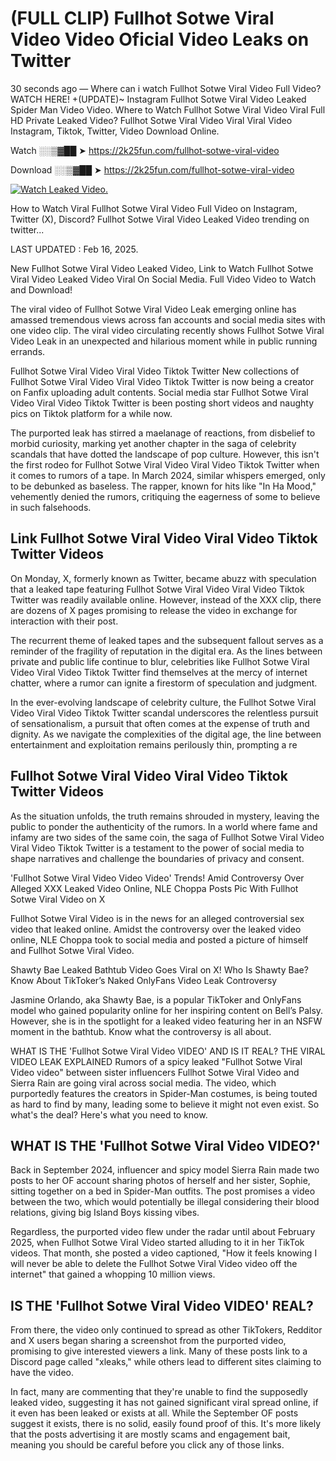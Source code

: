 # (FULL CLIP) Fullhot Sotwe Viral Video Video Oficial Video Leaks on Twitter

30 seconds ago — Where can i watch Fullhot Sotwe Viral Video Full Video? WATCH HERE! +(UPDATE)~ Instagram Fullhot Sotwe Viral Video Leaked Spider Man Video Video. Where to Watch Fullhot Sotwe Viral Video Viral Full HD Private Leaked Video? Fullhot Sotwe Viral Video Viral Viral Video Instagram, Tiktok, Twitter, Video Download Online.

Watch ░░▒▓██ ➤ https://2k25fun.com/fullhot-sotwe-viral-video

Download ░░▒▓██ ➤ https://2k25fun.com/fullhot-sotwe-viral-video

[![Watch Leaked Video.](https://miro.medium.com/v2/resize:fit:828/format:webp/1*cilzJN44JGOrTw9NJCrNHA.gif "Watch Leaked Video")](https://2k25fun.com/fullhot-sotwe-viral-video)

How to Watch Viral Fullhot Sotwe Viral Video Full Video on Instagram, Twitter (X), Discord? Fullhot Sotwe Viral Video Leaked Video trending on twitter...

LAST UPDATED : Feb 16, 2025.

New Fullhot Sotwe Viral Video Leaked Video, Link to Watch Fullhot Sotwe Viral Video Leaked Video Viral On Social Media. Full Video Video to Watch and Download!

The viral video of Fullhot Sotwe Viral Video Leak emerging online has amassed tremendous views across fan accounts and social media sites with one video clip. The viral video circulating recently shows Fullhot Sotwe Viral Video Leak in an unexpected and hilarious moment while in public running errands.

Fullhot Sotwe Viral Video Viral Video Tiktok Twitter New collections of Fullhot Sotwe Viral Video Viral Video Tiktok Twitter is now being a creator on Fanfix uploading adult contents. Social media star Fullhot Sotwe Viral Video Viral Video Tiktok Twitter is been posting short videos and naughty pics on Tiktok platform for a while now.

The purported leak has stirred a maelanage of reactions, from disbelief to morbid curiosity, marking yet another chapter in the saga of celebrity scandals that have dotted the landscape of pop culture. However, this isn't the first rodeo for Fullhot Sotwe Viral Video Viral Video Tiktok Twitter when it comes to rumors of a tape. In March 2024, similar whispers emerged, only to be debunked as baseless. The rapper, known for hits like "In Ha Mood," vehemently denied the rumors, critiquing the eagerness of some to believe in such falsehoods.

## Link Fullhot Sotwe Viral Video Viral Video Tiktok Twitter Videos

On Monday, X, formerly known as Twitter, became abuzz with speculation that a leaked tape featuring Fullhot Sotwe Viral Video Viral Video Tiktok Twitter was readily available online. However, instead of the XXX clip, there are dozens of X pages promising to release the video in exchange for interaction with their post.

The recurrent theme of leaked tapes and the subsequent fallout serves as a reminder of the fragility of reputation in the digital era. As the lines between private and public life continue to blur, celebrities like Fullhot Sotwe Viral Video Viral Video Tiktok Twitter find themselves at the mercy of internet chatter, where a rumor can ignite a firestorm of speculation and judgment.

In the ever-evolving landscape of celebrity culture, the Fullhot Sotwe Viral Video Viral Video Tiktok Twitter scandal underscores the relentless pursuit of sensationalism, a pursuit that often comes at the expense of truth and dignity. As we navigate the complexities of the digital age, the line between entertainment and exploitation remains perilously thin, prompting a re

##  Fullhot Sotwe Viral Video Viral Video Tiktok Twitter Videos

As the situation unfolds, the truth remains shrouded in mystery, leaving the public to ponder the authenticity of the rumors. In a world where fame and infamy are two sides of the same coin, the saga of Fullhot Sotwe Viral Video Viral Video Tiktok Twitter is a testament to the power of social media to shape narratives and challenge the boundaries of privacy and consent.

'Fullhot Sotwe Viral Video Video Video' Trends! Amid Controversy Over Alleged XXX Leaked Video Online, NLE Choppa Posts Pic With Fullhot Sotwe Viral Video on X

Fullhot Sotwe Viral Video is in the news for an alleged controversial sex video that leaked online. Amidst the controversy over the leaked video online, NLE Choppa took to social media and posted a picture of himself and Fullhot Sotwe Viral Video.

Shawty Bae Leaked Bathtub Video Goes Viral on X! Who Is Shawty Bae? Know About TikToker’s Naked OnlyFans Video Leak Controversy

Jasmine Orlando, aka Shawty Bae, is a popular TikToker and OnlyFans model who gained popularity online for her inspiring content on Bell’s Palsy. However, she is in the spotlight for a leaked video featuring her in an NSFW moment in the bathtub. Know what the controversy is all about.

WHAT IS THE 'Fullhot Sotwe Viral Video VIDEO' AND IS IT REAL? THE VIRAL VIDEO LEAK EXPLAINED Rumors of a spicy leaked "Fullhot Sotwe Viral Video video" between sister influencers Fullhot Sotwe Viral Video and Sierra Rain are going viral across social media. The video, which purportedly features the creators in Spider-Man costumes, is being touted as hard to find by many, leading some to believe it might not even exist. So what's the deal? Here's what you need to know.

## WHAT IS THE 'Fullhot Sotwe Viral Video VIDEO?'

Back in September 2024, influencer and spicy model Sierra Rain made two posts to her OF account sharing photos of herself and her sister, Sophie, sitting together on a bed in Spider-Man outfits. The post promises a video between the two, which would potentially be illegal considering their blood relations, giving big Island Boys kissing vibes.

Regardless, the purported video flew under the radar until about February 2025, when Fullhot Sotwe Viral Video started alluding to it in her TikTok videos. That month, she posted a video captioned, "How it feels knowing I will never be able to delete the Fullhot Sotwe Viral Video video off the internet" that gained a whopping 10 million views.

## IS THE 'Fullhot Sotwe Viral Video VIDEO' REAL?

From there, the video only continued to spread as other TikTokers, Redditor and X users began sharing a screenshot from the purported video, promising to give interested viewers a link. Many of these posts link to a Discord page called "xleaks," while others lead to different sites claiming to have the video.

In fact, many are commenting that they're unable to find the supposedly leaked video, suggesting it has not gained significant viral spread online, if it even has been leaked or exists at all. While the September OF posts suggest it exists, there is no solid, easily found proof of this. It's more likely that the posts advertising it are mostly scams and engagement bait, meaning you should be careful before you click any of those links.